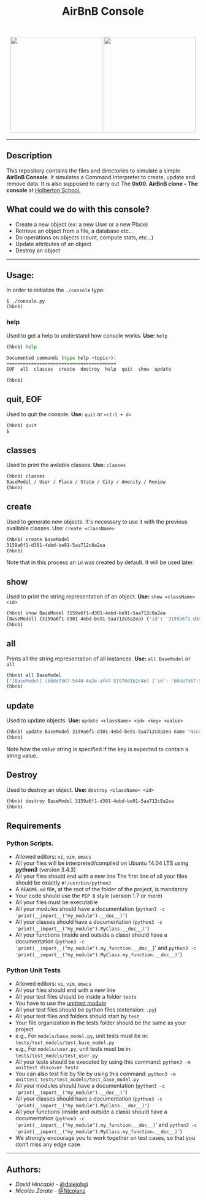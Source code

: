 <h1 align = "center">AirBnB Console</h1><br>
<p align="center">
    <img width="240" height="250" src="https://press.airbnb.com/wp-content/uploads/sites/4/2017/01/airbnb_vertical_lockup_web.png?fit=2096,1048g">
    <img width="240" height="250" src="https://encrypted-tbn0.gstatic.com/images?q=tbn%3AANd9GcTgv04Mtf6e2FIKr-NZ6DT4bCukasPbhiPV0A&usqp=CAU">
</p>

------------


## Description

This repository contains the files and directories to simulate a simple **AirBnB Console**. It simulates a Command Interpreter to create, update and remove data.
It is also supposed to carry out The **0x00. AirBnB clone - The console** at [Holberton School.](https://www.holbertonschool.com "Holberton School.")

## What could we do with this console?

* Create a new object (ex: a new User or a new Place)
* Retrieve an object from a file, a database etc…
* Do operations on objects (count, compute stats, etc…)
* Update attributes of an object
* Destroy an object

------------

## Usage:

In order to initialize the `./console` type:
```
$ ./console.py 
(hbnb) 
```

### help
Used to get a help to understand how console works. **Use:** `help`
```bash
(hbnb) help

Documented commands (type help <topic>):
========================================
EOF  all  classes  create  destroy  help  quit  show  update

(hbnb)
```

## quit, EOF
Used to quit the console. **Use:** `quit` or `<ctrl + d>`
```bash
(hbnb) quit
$
```
## classes
Used to print the avilable classes. **Use:** `classes`
```bash
(hbnb) classes
BaseModel / User / Place / State / City / Amenity / Review
(hbnb)
```


## create
Used to generate new objects. It's necessary to use it with the previous available classes. Use: `create <className>`
```bash
(hbnb) create BaseModel
3159a6f1-d301-4ebd-be91-5aa712c8a2ea
(hbnb) 
```
Note that in this process an `id` was created by default. It will be used later.

## show
Used to print the string representation of an object. **Use:** `show <className> <id>`
```bash
(hbnb) show BaseModel 3159a6f1-d301-4ebd-be91-5aa712c8a2ea
[BaseModel] (3159a6f1-d301-4ebd-be91-5aa712c8a2ea) {'id': '3159a6f1-d301-4ebd-be91-5aa712c8a2ea', 'updated_at': datetime.datetime(2020, 7, 1, 16, 39, 10, 792620), 'created_at': datetime.datetime(2020, 7, 1, 16, 39, 10, 782799)}
(hbnb) 
```

## all
Prints all the string representation of all instances. **Use:** `all BaseModel` or `all`
```bash
(hbnb) all BaseModel
["[BaseModel] (b0da7367-5440-4a2e-af47-51970d1b2c4e) {'id': 'b0da7367-5440-4a2e-af47-51970d1b2c4e', 'updated_at': datetime.datetime(2020, 6, 30, 22, 43, 34, 252295), 'created_at': datetime.datetime(2020, 6, 30, 22, 43, 34, 251154)}", "[Place] (b523e341-cce4-4782-a0da-6ad44e47f502) {'id': 'b523e341-cce4-4782-a0da-6ad44e47f502', 'created_at': datetime.datetime(2020, 6, 30, 20, 15, 59, 323067), 'number_rooms': 15, 'updated_at': datetime.datetime(2020, 6, 30, 20, 15, 59, 325976)}", "[BaseModel] (3159a6f1-d301-4ebd-be91-5aa712c8a2ea) {'id': '3159a6f1-d301-4ebd-be91-5aa712c8a2ea', 'updated_at': datetime.datetime(2020, 7, 1, 16, 39, 10, 792620), 'created_at': datetime.datetime(2020, 7, 1, 16, 39, 10, 782799)}"]
(hbnb) 

```

## update
Used to update objects. **Use:** `update <className> <id> <key> <value>`
```bash
(hbnb) update BaseModel 3159a6f1-d301-4ebd-be91-5aa712c8a2ea name "Nicolas"
(hbnb) 
```
Note how the value string is specified if the key is expected to contain a string value.

## Destroy
Used to destroy an object. **Use:** `destroy <className> <id>`
```bash
(hbnb) destroy BaseModel 3159a6f1-d301-4ebd-be91-5aa712c8a2ea
(hbnb) 
```






	



## Requirements

### Python Scripts.

- Allowed editors: `vi`, `vim`, `emacs`
- All your files will be interpreted/compiled on Ubuntu 14.04 LTS using **python3** (version 3.4.3)
- All your files should end with a new line
The first line of all your files should be exactly `#!/usr/bin/python3`
- A `README.md` file, at the root of the folder of the project, is mandatory
- Your code should use the `PEP 8` style (version 1.7 or more)
- All your files must be executable
- All your modules should have a documentation (`python3 -c 'print(__import__("my_module").__doc__)'`)
- All your classes should have a documentation (`python3 -c 'print(__import__("my_module").MyClass.__doc__)'`)
- All your functions (inside and outside a class) should have a documentation (`python3 -c 'print(__import__("my_module").my_function.__doc__`)' and `python3 -c 'print(__import__("my_module").MyClass.my_function.__doc__)'`)


### Python Unit Tests
- Allowed editors: `vi`, `vim`, `emacs`
- All your files should end with a new line
- All your test files should be inside a folder `tests`
- You have to use the [unittest module](https://docs.python.org/3.4/library/unittest.html#module-unittest "unittest module.")
- All your test files should be python files (extension: `.py`)
- All your test files and folders should start by `test_`
- Your file organization in the tests folder should be the same as your project
- e.g., For `models/base_model.py`, unit tests must be in: `tests/test_models/test_base_model.py`
- e.g., For `models/user.py`, unit tests must be in: `tests/test_models/test_user.py`
- All your tests should be executed by using this command: `python3 -m unittest discover tests`
- You can also test file by file by using this command: `python3 -m unittest tests/test_models/test_base_model.py`
- All your modules should have a documentation (`python3 -c 'print(__import__("my_module").__doc__)'`)
- All your classes should have a documentation (`python3 -c 'print(__import__("my_module").MyClass.__doc__)'`)
- All your functions (inside and outside a class) should have a documentation (`python3 -c 'print(__import__("my_module").my_function.__doc__)`' and `python3 -c 'print(__import__("my_module").MyClass.my_function.__doc__)'`)
- We strongly encourage you to work together on test cases, so that you don’t miss any edge case

------------

## Authors:

- *David Hincapié* - [@dalejohgi](https://github.com/dalejohgi)
- *Nicolás Zárate*  - [@Nicolanz](https://github.com/Nicolanz)


